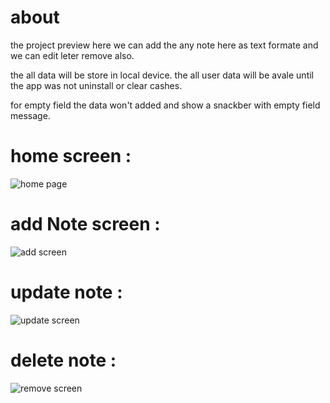 # about 
the project preview here 
we can add the any note here as text formate 
and we can edit leter 
remove also.

the all data will be store in local device.
the all user data will be avale until the app was not uninstall or clear cashes.

for empty field the data won't added and show a snackber with empty field message.





# home screen : 
![home page](ss/home_screen.png)



# add Note screen : 
![add screen](ss/add_note.png)



# update note :
![update screen](ss/update_note.png)



# delete note :
![remove screen](ss/delete_note.png)
